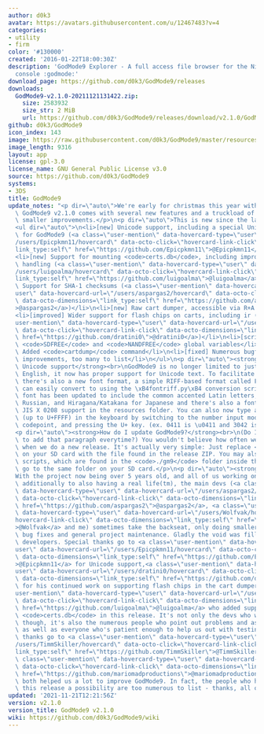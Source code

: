 ```yaml
---
author: d0k3
avatar: https://avatars.githubusercontent.com/u/12467483?v=4
categories:
- utility
- firm
color: '#130000'
created: '2016-01-22T18:00:30Z'
description: 'GodMode9 Explorer - A full access file browser for the Nintendo 3DS
  console :godmode:'
download_page: https://github.com/d0k3/GodMode9/releases
downloads:
  GodMode9-v2.1.0-20211121131422.zip:
    size: 2583932
    size_str: 2 MiB
    url: https://github.com/d0k3/GodMode9/releases/download/v2.1.0/GodMode9-v2.1.0-20211121131422.zip
github: d0k3/GodMode9
icon_index: 143
image: https://raw.githubusercontent.com/d0k3/GodMode9/master/resources/logo.png
image_length: 9316
layout: app
license: gpl-3.0
license_name: GNU General Public License v3.0
source: https://github.com/d0k3/GodMode9
systems:
- 3DS
title: GodMode9
update_notes: "<p dir=\"auto\">We're early for christmas this year with a new release:\
  \ GodMode9 v2.1.0 comes with several new features and a truckload of bugfixes and\
  \ smaller improvements.</p>\n<p dir=\"auto\">This is new since the last release:</p>\n\
  <ul dir=\"auto\">\n<li>[new] Unicode support, including a special Unicode font created\
  \ for GodMode9 (<a class=\"user-mention\" data-hovercard-type=\"user\" data-hovercard-url=\"\
  /users/Epicpkmn11/hovercard\" data-octo-click=\"hovercard-link-click\" data-octo-dimensions=\"\
  link_type:self\" href=\"https://github.com/Epicpkmn11\">@Epicpkmn11</a>)</li>\n\
  <li>[new] Support for mounting <code>certs.db</code>, including improvement of certs\
  \ handling (<a class=\"user-mention\" data-hovercard-type=\"user\" data-hovercard-url=\"\
  /users/luigoalma/hovercard\" data-octo-click=\"hovercard-link-click\" data-octo-dimensions=\"\
  link_type:self\" href=\"https://github.com/luigoalma\">@luigoalma</a>)</li>\n<li>[new]\
  \ Support for SHA-1 checksums (<a class=\"user-mention\" data-hovercard-type=\"\
  user\" data-hovercard-url=\"/users/aspargas2/hovercard\" data-octo-click=\"hovercard-link-click\"\
  \ data-octo-dimensions=\"link_type:self\" href=\"https://github.com/aspargas2\"\
  >@aspargas2</a>)</li>\n<li>[new] Raw cart dumper, accessible via R+A on cart drive</li>\n\
  <li>[improved] Wider support for flash chips on carts, including ir (<a class=\"\
  user-mention\" data-hovercard-type=\"user\" data-hovercard-url=\"/users/dratini0/hovercard\"\
  \ data-octo-click=\"hovercard-link-click\" data-octo-dimensions=\"link_type:self\"\
  \ href=\"https://github.com/dratini0\">@dratini0</a>)</li>\n<li>[scripting] <code>SDSIZE</code>,\
  \ <code>SDFREE</code> and <code>NANDFREE</code> global variables</li>\n<li>[scripting]\
  \ Added <code>cartdump</code> command</li>\n<li>[fixed] Numerous bugfixes and small\
  \ improvements, too many to list</li>\n</ul>\n<p dir=\"auto\"><strong>Killer Feature:\
  \ Unicode support</strong><br>\nGodMode9 is no longer limited to just displaying\
  \ English, it now has proper support for Unicode text. To facilitate this change\
  \ there's also a new font format, a simple RIFF-based format called FRF, which you\
  \ can easily convert to using the \xB4fontriff.py\xB4 conversion script. The default\
  \ font has been updated to include the common accented Latin letters, Cyrillic for\
  \ Russian, and Hiragana/Katakana for Japanese and there's also a font with complete\
  \ JIS X 0208 support in the resources folder. You can also now type any character\
  \ (up to U+FFFF) in the keyboard by switching to the number input mode, typing the\
  \ codepoint, and pressing the U+ key. (ex. 0411 is \u0411 and 3042 is \u3042).</p>\n\
  <p dir=\"auto\"><strong>How do I update GodMode9?</strong><br>\n(Do I really need\
  \ to add that paragraph everytime?) You wouldn't believe how often we get that question\
  \ when we do a new release. It's actually very simple: Just replace <code>GodMode9.firm</code>\
  \ on your SD card with the file found in the release ZIP. You may also want to update\
  \ scripts, which are found in the <code>./gm9</code> folder inside the archive and\
  \ go to the same folder on your SD card.</p>\n<p dir=\"auto\"><strong>Special thanks</strong><br>\n\
  With the project now being over 5 years old, and all of us working on other stuff,\
  \ additionally to also having a real life(tm), the main devs (<a class=\"user-mention\"\
  \ data-hovercard-type=\"user\" data-hovercard-url=\"/users/aspargas2/hovercard\"\
  \ data-octo-click=\"hovercard-link-click\" data-octo-dimensions=\"link_type:self\"\
  \ href=\"https://github.com/aspargas2\">@aspargas2</a>, <a class=\"user-mention\"\
  \ data-hovercard-type=\"user\" data-hovercard-url=\"/users/Wolfvak/hovercard\" data-octo-click=\"\
  hovercard-link-click\" data-octo-dimensions=\"link_type:self\" href=\"https://github.com/Wolfvak\"\
  >@Wolfvak</a> and me) sometimes take the backseat, only doing smaller features,\
  \ bug fixes and general project maintenance. Gladly the void was filled by other\
  \ developers. Special thanks go to <a class=\"user-mention\" data-hovercard-type=\"\
  user\" data-hovercard-url=\"/users/Epicpkmn11/hovercard\" data-octo-click=\"hovercard-link-click\"\
  \ data-octo-dimensions=\"link_type:self\" href=\"https://github.com/Epicpkmn11\"\
  >@Epicpkmn11</a> for Unicode support,<a class=\"user-mention\" data-hovercard-type=\"\
  user\" data-hovercard-url=\"/users/dratini0/hovercard\" data-octo-click=\"hovercard-link-click\"\
  \ data-octo-dimensions=\"link_type:self\" href=\"https://github.com/dratini0\">@dratini0</a>\
  \ for his continued work on supporting flash chips in the cart dumper and <a class=\"\
  user-mention\" data-hovercard-type=\"user\" data-hovercard-url=\"/users/luigoalma/hovercard\"\
  \ data-octo-click=\"hovercard-link-click\" data-octo-dimensions=\"link_type:self\"\
  \ href=\"https://github.com/luigoalma\">@luigoalma</a> who added support for mounting\
  \ <code>certs.db</code> in this release. It's not only the devs who we have to thank,\
  \ though, it's also the numerous people who point out problems and ask for features,\
  \ as well as everyone who's patient enough to help us out with testing. More special\
  \ thanks go to <a class=\"user-mention\" data-hovercard-type=\"user\" data-hovercard-url=\"\
  /users/TimmSkiller/hovercard\" data-octo-click=\"hovercard-link-click\" data-octo-dimensions=\"\
  link_type:self\" href=\"https://github.com/TimmSkiller\">@TimmSkiller</a> and <a\
  \ class=\"user-mention\" data-hovercard-type=\"user\" data-hovercard-url=\"/users/mariomadproductions/hovercard\"\
  \ data-octo-click=\"hovercard-link-click\" data-octo-dimensions=\"link_type:self\"\
  \ href=\"https://github.com/mariomadproductions\">@mariomadproductions</a>, who\
  \ both helped us a lot to improve GodMode9. In fact, the people who helped make\
  \ this release a possibility are too numerous to list - thanks, all of you!</p>"
updated: '2021-11-21T12:21:56Z'
version: v2.1.0
version_title: GodMode9 v2.1.0
wiki: https://github.com/d0k3/GodMode9/wiki
---
```

